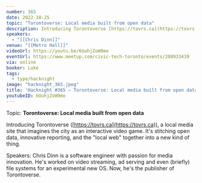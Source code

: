```yaml
---
number: 365
date: 2022-10-25
topic: "Torontoverse: Local media built from open data"
description: Introducing Torontoverse [https://tovrs.ca](https://tovrs.ca), a local media site that imagines the city as an interactive video game. It's stitching open data, innovative reporting, and the ‘local web’ together into a new kind of thing.
speakers:
  - "[[Chris Dinn]]"
venue: "[[Metro Hall]]"
videoUrl: https://youtu.be/6UuhjZoW9mo
eventUrl: https://www.meetup.com/civic-tech-toronto/events/288933439
via: online
booker: Luke
tags:
  - type/hacknight
image: "hacknight_365.jpeg"
title: 'Hacknight #365 – Torontoverse: Local media built from open data'
youtubeID: 6UuhjZoW9mo
---
```


Topic:
**Torontoverse: Local media built from open data**

Introducing Torontoverse ([https://tovrs.ca](https://tovrs.ca)), a local media site that imagines the city as an interactive video game. It's stitching open data, innovative reporting, and the "local web" together into a new kind of thing.

Speakers:
Chris Dinn is a software engineer with passion for media innovation. He's worked on video streaming, ad serving and even (briefly) file systems for an experimental new OS. Now, he's the publisher of Torontoverse.
